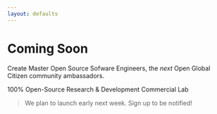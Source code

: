 ```yaml
---
layout: defaults
---
```


# Coming Soon

Create Master Open Source Sofware Engineers, the _next_ Open Global Citizen community ambassadors. 

100% Open-Source Research & Development Commercial Lab

> We plan to launch early next week. Sign up to be notified!






